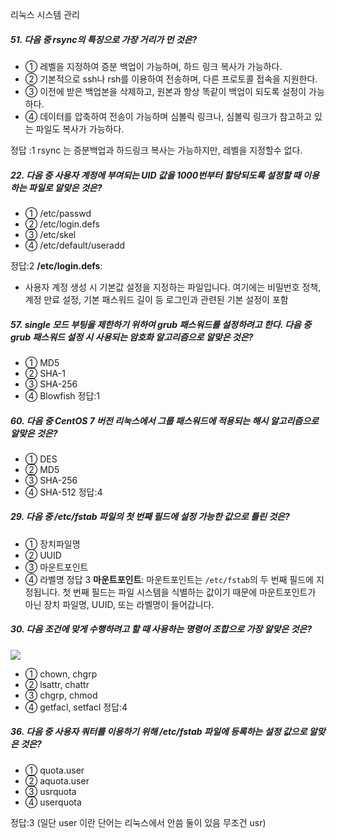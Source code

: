 리눅스 시스템 관리


##### 51. 다음 중 rsync의 특징으로 가장 거리가 먼 것은?

- ① 레벨을 지정하여 증분 백업이 가능하며, 하드 링크 복사가 가능하다.
- ② 기본적으로 ssh나 rsh를 이용하여 전송하며, 다른 프로토콜 접속을 지원한다.
- ③ 이전에 받은 백업본을 삭제하고, 원본과 항상 똑같이 백업이 되도록 설정이 가능하다.
- ④ 데이터를 압축하여 전송이 가능하며 심볼릭 링크나, 심볼릭 링크가 참고하고 있는 파일도 복사가 가능하다.

정답 :1
rsync 는 증분백업과 하드링크 복사는 가능하지만, 레벨을 지정할수 없다.

##### 22. 다음 중 사용자 계정에 부여되는 UID 값을 1000번부터 할당되도록 설정할 때 이용하는 파일로 알맞은 것은?

- ① /etc/passwd
- ② /etc/login.defs
- ③ /etc/skel
- ④ /etc/default/useradd

정답:2
**/etc/login.defs**:
- 사용자 계정 생성 시 기본값 설정을 지정하는 파일입니다. 여기에는 비밀번호 정책, 계정 만료 설정, 기본 패스워드 길이 등 로그인과 관련된 기본 설정이 포함

##### 57. single 모드 부팅을 제한하기 위하여 grub 패스워드를 설정하려고 한다. 다음 중 grub 패스워드 설정 시 사용되는 암호화 알고리즘으로 알맞은 것은?

- ① MD5
- ② SHA-1
- ③ SHA-256
- ④ Blowfish
정답:1
##### 60. 다음 중 CentOS 7 버전 리눅스에서 그룹 패스워드에 적용되는 해시 알고리즘으로 알맞은 것은?

- ① DES
- ② MD5
- ③ SHA-256
- ④ SHA-512
정답:4

##### 29. 다음 중 /etc/fstab 파일의 첫 번째 필드에 설정 가능한 값으로 틀린 것은?

- ① 장치파일명
- ② UUID
- ③ 마운트포인트
- ④ 라벨명
정답 3
**마운트포인트**: 마운트포인트는 `/etc/fstab`의 두 번째 필드에 지정됩니다. 첫 번째 필드는 파일 시스템을 식별하는 값이기 때문에 마운트포인트가 아닌 장치 파일명, UUID, 또는 라벨명이 들어갑니다.

##### 30. 다음 조건에 맞게 수행하려고 할 때 사용하는 명령어 조합으로 가장 알맞은 것은?

![](https://www.kinz.kr/data/exam/4ppsKIox/r120140913m30-aahkiY_1e.gif)

- ① chown, chgrp
- ② lsattr, chattr
- ③ chgrp, chmod
- ④ getfacl, setfacl
정답:4 

##### 36. 다음 중 사용자 쿼터를 이용하기 위해 /etc/fstab 파일에 등록하는 설정 값으로 알맞은 것은?

- ① quota.user
- ② aquota.user
- ③ usrquota
- ④ userquota

정답:3 (일단 user 이란 단어는 리눅스에서 안씀 둘이 있음 무조건 usr)

